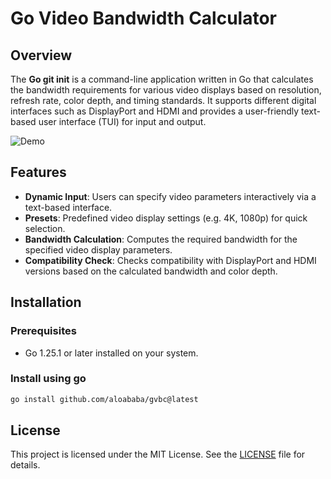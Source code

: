 # Go Video Bandwidth Calculator

## Overview

The **Go git init** is a command-line application written in Go that calculates the bandwidth requirements for various video displays based on resolution, refresh rate, color depth, and timing standards. It supports different digital interfaces such as DisplayPort and HDMI and provides a user-friendly text-based user interface (TUI) for input and output.

![Demo](./demo.gif)

## Features

- **Dynamic Input**: Users can specify video parameters interactively via a text-based interface.
- **Presets**: Predefined video display settings (e.g. 4K, 1080p) for quick selection.
- **Bandwidth Calculation**: Computes the required bandwidth for the specified video display parameters.
- **Compatibility Check**: Checks compatibility with DisplayPort and HDMI versions based on the calculated bandwidth and color depth.

## Installation

### Prerequisites

- Go 1.25.1 or later installed on your system.

### Install using go

```bash
go install github.com/aloababa/gvbc@latest
```

## License

This project is licensed under the MIT License. See the [LICENSE](LICENSE) file for details.
